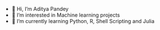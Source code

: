 - 👋 Hi, I’m Aditya Pandey
- 👀 I’m interested in  Machine learning projects
- 🌱 I’m currently learning Python, R, Shell Scripting and Julia
<!--- 💞️ I’m looking to collaborate on -->
<!-- - 📫 How to reach me ... -->

<!---
aditya-524/aditya-524 is a ✨ special ✨ repository because its `README.md` (this file) appears on your GitHub profile.
You can click the Preview link to take a look at your changes.
--->
